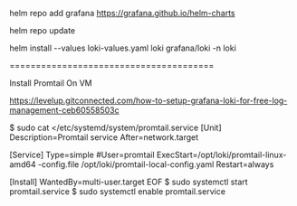 helm repo add grafana https://grafana.github.io/helm-charts


helm repo update


helm install --values loki-values.yaml loki grafana/loki -n loki



=======================================

Install Promtail On VM     

https://levelup.gitconnected.com/how-to-setup-grafana-loki-for-free-log-management-ceb60558503c 

$ sudo cat <<EOF >/etc/systemd/system/promtail.service
[Unit] 
Description=Promtail service 
After=network.target 
 
[Service] 
Type=simple 
#User=promtail 
ExecStart=/opt/loki/promtail-linux-amd64 -config.file /opt/loki/promtail-local-config.yaml 
Restart=always 
 
[Install] 
WantedBy=multi-user.target
EOF
$ sudo systemctl start promtail.service
$ sudo systemctl enable promtail.service
